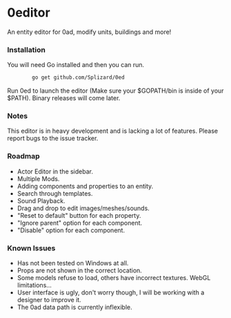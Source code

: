 # 0editor
An entity editor for 0ad, modify units, buildings and more!

### Installation
You will need Go installed and then you can run.

```sh
		go get github.com/Splizard/0ed
```

Run 0ed to launch the editor (Make sure your $GOPATH/bin is inside of your $PATH).
Binary releases will come later.

### Notes

This editor is in heavy development and is lacking a lot of features.
Please report bugs to the issue tracker.

### Roadmap

* Actor Editor in the sidebar.
* Multiple Mods.
* Adding components and properties to an entity.
* Search through templates.
* Sound Playback.
* Drag and drop to edit images/meshes/sounds.
* "Reset to default" button for each property.
* "Ignore parent" option for each component.
* "Disable" option for each component.

### Known Issues

* Has not been tested on Windows at all.
* Props are not shown in the correct location.
* Some models refuse to load, others have incorrect textures. WebGL limitations...
* User interface is ugly, don't worry though, I will be working with a designer to improve it.
* The 0ad data path is currently inflexible.
